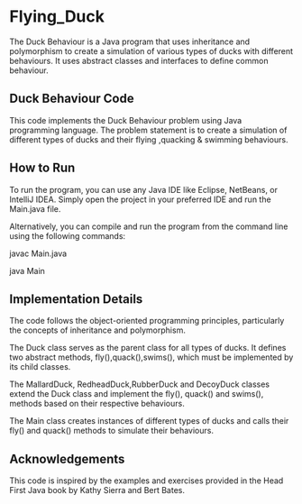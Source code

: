 # Flying_Duck
The Duck Behaviour is a Java program that uses inheritance and polymorphism to create a simulation of various types of ducks with different behaviours. It uses abstract classes and interfaces to define common behaviour.


## Duck Behaviour Code
This code implements the Duck Behaviour problem using Java programming language. The problem statement is to create a simulation of different types of ducks and their flying ,quacking & swimming behaviours.

## How to Run
To run the program, you can use any Java IDE like Eclipse, NetBeans, or IntelliJ IDEA. Simply open the project in your preferred IDE and run the Main.java file.


Alternatively, you can compile and run the program from the command line using the following commands:


javac Main.java

java Main

## Implementation Details
The code follows the object-oriented programming principles, particularly the concepts of inheritance and polymorphism.

The Duck class serves as the parent class for all types of ducks. It defines two abstract methods, fly(),quack(),swims(), which must be implemented by its child classes.

The MallardDuck, RedheadDuck,RubberDuck and DecoyDuck classes extend the Duck class and implement the fly(), quack() and swims(), methods based on their respective behaviours.

The Main class creates instances of different types of ducks and calls their fly() and quack() methods to simulate their behaviours.


## Acknowledgements
This code is inspired by the examples and exercises provided in the Head First Java book by Kathy Sierra and Bert Bates.



